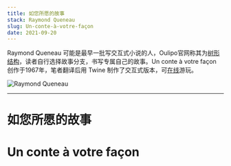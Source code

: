 ```yaml
---
title: 如您所愿的故事
stack: Raymond Queneau
slug: Un-conte-à-votre-façon
date: 2021-09-20
---
```


Raymond Queneau 可能是最早一批写交互式小说的人，Oulipo官网称其为[树形结构](https://oulipo.net/fr/contraintes/conte-a-votre-facon)，读者自行选择故事分支，书写专属自己的故事。Un conte à votre façon 创作于1967年，笔者翻译后用 Twine 制作了交互式版本，可[在线](https://dorajackcui.itch.io/un-conte-votre-faon)游玩。

![Raymond Queneau](https://img9.doubanio.com/view/note/l/public/p77839780.jpg)

---

# 如您所愿的故事 
# Un conte à votre façon
